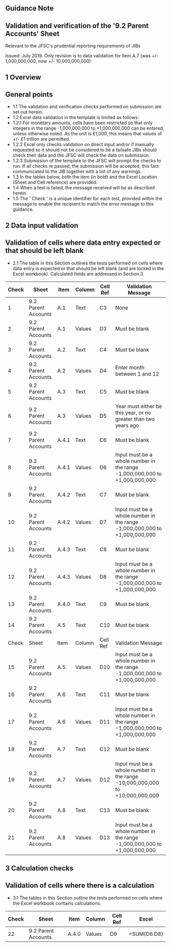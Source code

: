 
## Guidance Note

## Validation and verification of the '9.2 Parent Accounts' Sheet

Relevant to the JFSC's prudential reporting requirements of JIBs

Issued: July 2019. Only revision is to data validation for Item A.7 (was +/- 1,000,000,000, now +/- 10,000,000,000)

## 1 Overview

## General points

- 1.1 The validation and verification checks performed on submission are set out herein.
- 1.2 Excel data validation in the template is limited as follows:
- 1.2.1 For monetary amounts, cells have been restricted so that only integers in the range -1,000,000,000 to +1,000,000,000 can be entered, unless otherwise noted. As the unit is £1,000, this means that values of +/- £1 trillion are permitted.
- 1.2.2 Excel only checks validation on direct input and/or if manually requested so it should not be considered to be a failsafe JIBs should check their data and the JFSC will check the data on submission.
- 1.2.3 Submission of the template to the JFSC will prompt the checks to run. If all checks re passed, the submission will be accepted, this fact communicated to the JIB together with a list of any warnings.
- 1.3 In the tables below, both the item (in bold) and the Excel Location (Sheet and Cell reference) are provided.
- 1.4 When a test is failed, the message received will be as described herein.
- 1.5 The ' Check ' is a unique identifier for each test, provided within the message to enable the recipient to match the error message to this guidance.

## 2 Data input validation

## Validation of cells where data entry expected or that should be left blank

- 2.1 The table in this Section outlines the tests performed on cells where data entry is expected or that should be left blank (and are locked in the Excel workbook). Calculated fields are addressed in Section 3.

|   Check | Sheet               | Item   | Column   | Cell Ref   | Validation Message                                                         |
|---------|---------------------|--------|----------|------------|----------------------------------------------------------------------------|
|       1 | 9.2 Parent Accounts | A.1    | Text     | C3         | None                                                                       |
|       2 | 9.2 Parent Accounts | A.1    | Values   | D3         | Must be blank                                                              |
|       3 | 9.2 Parent Accounts | A.2    | Text     | C4         | Must be blank                                                              |
|       4 | 9.2 Parent Accounts | A.2    | Values   | D4         | Enter month between 1 and 12                                               |
|       5 | 9.2 Parent Accounts | A.3    | Text     | C5         | Must be blank                                                              |
|       6 | 9.2 Parent Accounts | A.3    | Values   | D5         | Year must either be this year, or no greater than two years ago            |
|       7 | 9.2 Parent Accounts | A.4.1  | Text     | C6         | Must be blank                                                              |
|       8 | 9.2 Parent Accounts | A.4.1  | Values   | D6         | Input must be a whole number in the range -1,000,000,000 to +1,000,000,000 |
|       9 | 9.2 Parent Accounts | A.4.2  | Text     | C7         | Must be blank                                                              |
|      10 | 9.2 Parent Accounts | A.4.2  | Values   | D7         | Input must be a whole number in the range -1,000,000,000 to +1,000,000,000 |
|      11 | 9.2 Parent Accounts | A.4.3  | Text     | C8         | Must be blank                                                              |
|      12 | 9.2 Parent Accounts | A.4.3  | Values   | D8         | Input must be a whole number in the range -1,000,000,000 to +1,000,000,000 |
|      13 | 9.2 Parent Accounts | A.4.0  | Text     | C9         | Must be blank                                                              |
|      14 | 9.2 Parent Accounts | A.5    | Text     | C10        | Must be blank                                                              |
|   Check | Sheet               | Item   | Column   | Cell Ref   | Validation Message                                                           |
|      15 | 9.2 Parent Accounts | A.5    | Values   | D10        | Input must be a whole number in the range -1,000,000,000 to +1,000,000,000   |
|      16 | 9.2 Parent Accounts | A.6    | Text     | C11        | Must be blank                                                                |
|      17 | 9.2 Parent Accounts | A.6    | Values   | D11        | Input must be a whole number in the range -1,000,000,000 to +1,000,000,000   |
|      18 | 9.2 Parent Accounts | A.7    | Text     | C12        | Must be blank                                                                |
|      19 | 9.2 Parent Accounts | A.7    | Values   | D12        | Input must be a whole number in the range -10,000,000,000 to +10,000,000,000 |
|      20 | 9.2 Parent Accounts | A.8    | Text     | C13        | Must be blank                                                                |
|      21 | 9.2 Parent Accounts | A.8    | Values   | D13        | Input must be a whole number in the range -1,000,000,000 to +1,000,000,000   |

## 3 Calculation checks

## Validation of cells where there is a calculation

- 3.1 The tables in this Section outline the tests performed on cells where the Excel workbook contains calculations.

|   Check | Sheet               | Item   | Column   | Cell  Ref   | Excel       |
|---------|---------------------|--------|----------|-------------|-------------|
|      22 | 9.2 Parent Accounts | A.4.0  | Values   | D9          | =SUM(D6:D8) |